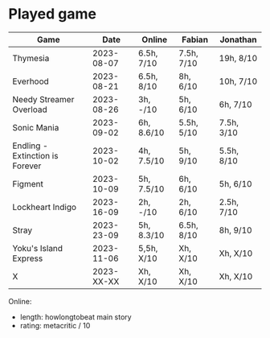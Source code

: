 # Played game

| Game                            | Date       | Online       | Fabian     | Jonathan   |
|---                              |---         |---           |---         |---         |
| Thymesia                        | 2023-08-07 | 6.5h,   7/10 | 7.5h, 7/10 |  19h, 8/10 |
| Everhood                        | 2023-08-21 | 6.5h,   8/10 |   8h, 6/10 |  10h, 7/10 |
| Needy Streamer Overload         | 2023-08-26 |   3h,   -/10 |   5h, 6/10 |   6h, 7/10 |
| Sonic Mania                     | 2023-09-02 |   6h, 8.6/10 | 5.5h, 5/10 | 7.5h, 3/10 |
| Endling - Extinction is Forever | 2023-10-02 |   4h, 7.5/10 |   5h, 9/10 | 5.5h, 8/10 |
| Figment                         | 2023-10-09 |   5h, 7.5/10 |   6h, 6/10 |   5h, 6/10 |
| Lockheart Indigo                | 2023-16-09 |   2h,   -/10 |   2h, 6/10 | 2.5h, 7/10 |
| Stray                           | 2023-23-09 |   5h, 8.3/10 | 6.5h, 8/10 |   8h, 9/10 |
| Yoku's Island Express           | 2023-11-06 | 5,5h,   X/10 |   Xh, X/10 |   Xh, X/10 |
| X                               | 2023-XX-XX |   Xh,   X/10 |   Xh, X/10 |   Xh, X/10 |

Online:
- length: howlongtobeat main story
- rating: metacritic / 10

